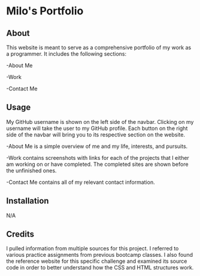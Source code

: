 # Milo's Portfolio

## About
This website is meant to serve as a comprehensive portfolio of my work as a programmer. 
It includes the following sections:

-About Me

-Work

-Contact Me

## Usage
My GitHub username is shown on the left side of the navbar. Clicking on my username will take the user to my GitHub profile. Each button on the right side of the navbar will bring you to its respective section on the website. 

-About Me is a simple overview of me and my life, interests, and pursuits.

-Work contains screenshots with links for each of the projects that I either am working on or have completed. The completed sites are shown before the unfinished ones.

-Contact Me contains all of my relevant contact information.

## Installation
N/A

## Credits
I pulled information from multiple sources for this project.
I referred to various practice assignments from previous bootcamp classes.
I also found the reference website for this specific challenge and examined its source code in order to better understand how the CSS and HTML structures work.